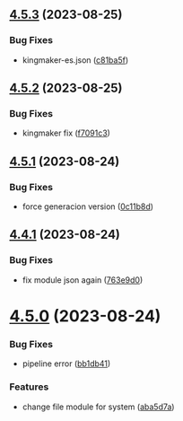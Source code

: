 ## [4.5.3](https://github.com/allnnde/pf2e-esp-translation/compare/v4.5.2...v4.5.3) (2023-08-25)


### Bug Fixes

* kingmaker-es.json ([c81ba5f](https://github.com/allnnde/pf2e-esp-translation/commit/c81ba5f2593a86a3b7232c499e1e7605599fcab5))



## [4.5.2](https://github.com/allnnde/pf2e-esp-translation/compare/v4.5.1...v4.5.2) (2023-08-25)


### Bug Fixes

* kingmaker fix ([f7091c3](https://github.com/allnnde/pf2e-esp-translation/commit/f7091c3d75c4b41d9b552b6db88a3a1c82c1e2e7))



## [4.5.1](https://github.com/allnnde/pf2e-esp-translation/compare/v4.4.1...v4.5.1) (2023-08-24)


### Bug Fixes

* force generacion version ([0c11b8d](https://github.com/allnnde/pf2e-esp-translation/commit/0c11b8d910a9b49523949a7993909469a4b48372))



## [4.4.1](https://github.com/allnnde/pf2e-esp-translation/compare/v4.5.0...v4.4.1) (2023-08-24)


### Bug Fixes

* fix module json again ([763e9d0](https://github.com/allnnde/pf2e-esp-translation/commit/763e9d0721e417be80d49094836760866e10e27a))



# [4.5.0](https://github.com/allnnde/pf2e-esp-translation/compare/v4.4.0...v4.5.0) (2023-08-24)


### Bug Fixes

* pipeline error ([bb1db41](https://github.com/allnnde/pf2e-esp-translation/commit/bb1db413324621a51501750cc89a7dbd3138718b))


### Features

* change file module for system ([aba5d7a](https://github.com/allnnde/pf2e-esp-translation/commit/aba5d7a3e6ae8d33fc0885377d715c944d8f6158))



